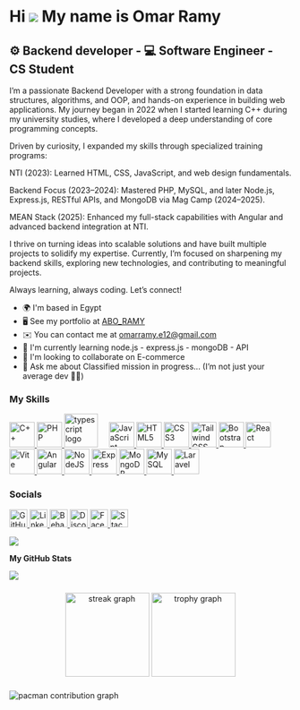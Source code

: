 Hi ![](https://user-images.githubusercontent.com/18350557/176309783-0785949b-9127-417c-8b55-ab5a4333674e.gif) My name is Omar Ramy
==================================================================================================================================

⚙️ Backend developer - 💻 Software Engineer - CS Student
--------------------


I’m a passionate Backend Developer with a strong foundation in data structures, algorithms, and OOP, and hands-on experience in building web applications. My journey began in 2022 when I started learning C++ during my university studies, where I developed a deep understanding of core programming concepts.

Driven by curiosity, I expanded my skills through specialized training programs:

NTI (2023): Learned HTML, CSS, JavaScript, and web design fundamentals.

Backend Focus (2023–2024): Mastered PHP, MySQL, and later Node.js, Express.js, RESTful APIs, and MongoDB via Mag Camp (2024–2025).

MEAN Stack (2025): Enhanced my full-stack capabilities with Angular and advanced backend integration at NTI.

I thrive on turning ideas into scalable solutions and have built multiple projects to solidify my expertise. Currently, I’m focused on sharpening my backend skills, exploring new technologies, and contributing to meaningful projects.

Always learning, always coding. Let’s connect!

* 🌍  I'm based in Egypt
* 🖥️  See my portfolio at [ABO\_RAMY](http://abo-ramy.vercel.app/)
* ✉️  You can contact me at [omarramy.e12@gmail.com](mailto:omarramy.e12@gmail.com)
* 🧠  I'm currently learning node.js - express.js - mongoDB - API
* 👥  I'm looking to collaborate on E-commerce
* 💬  Ask me about Classified mission in progress... (I’m not just your average dev 🦸‍♂️)

### My Skills
<p align="left">

  <!-- Programming Languages -->
  <a href="https://docs.microsoft.com/en-us/cpp/?view=msvc-170" target="_blank" rel="noreferrer">
    <img src="https://raw.githubusercontent.com/danielcranney/readme-generator/main/public/icons/skills/cplusplus-colored.svg" 
         alt="C++" title="C++" width="45" height="45" />
<!--   </a>
  <a href="https://dart.dev/" target="_blank" rel="noreferrer">
    <img src="https://raw.githubusercontent.com/danielcranney/readme-generator/main/public/icons/skills/dart-colored.svg" 
         alt="Dart" title="Dart" width="36" height="36" />
  </a> -->
  <a href="https://www.php.net/" target="_blank" rel="noreferrer">
    <img src="https://raw.githubusercontent.com/danielcranney/readme-generator/main/public/icons/skills/php-colored.svg" 
         alt="PHP" title="PHP" width="45" height="45" />
  
<!--   <a href="https://www.python.org/" target="_blank" rel="noreferrer">
    <img src="https://raw.githubusercontent.com/danielcranney/readme-generator/main/public/icons/skills/python-colored.svg" 
         alt="Python" title="Python" width="36" height="36" />
  </a>
  <a href="https://www.ruby-lang.org/en/" target="_blank" rel="noreferrer">
    <img src="https://raw.githubusercontent.com/danielcranney/readme-generator/main/public/icons/skills/ruby-colored.svg" 
         alt="Ruby" title="Ruby" width="36" height="36" />
  </a> -->
  <a href="https://www.typescriptlang.org/" target="_blank" rel="noreferrer" style="text-decoration:none;" >
      <img src="https://skillicons.dev/icons?i=ts" height="60" alt="typescript logo"  />
  <img width="12"  />
  </a>
  <a href="https://developer.mozilla.org/en-US/docs/Web/JavaScript" target="_blank" rel="noreferrer">
    <img src="https://raw.githubusercontent.com/danielcranney/readme-generator/main/public/icons/skills/javascript-colored.svg" 
         alt="JavaScript" title="JavaScript" width="45" height="45" />
  </a>

  <!-- Web Development -->
  <a href="https://developer.mozilla.org/en-US/docs/Glossary/HTML5" target="_blank" rel="noreferrer">
    <img src="https://raw.githubusercontent.com/danielcranney/readme-generator/main/public/icons/skills/html5-colored.svg" 
         alt="HTML5" title="HTML5" width="45" height="45" />
  </a>
  <a href="https://www.w3.org/TR/CSS/#css" target="_blank" rel="noreferrer">
    <img src="https://raw.githubusercontent.com/danielcranney/readme-generator/main/public/icons/skills/css3-colored.svg" 
         alt="CSS3" title="CSS3" width="45" height="45" />
  </a>
  <a href="https://tailwindcss.com/" target="_blank" rel="noreferrer">
    <img src="https://raw.githubusercontent.com/danielcranney/readme-generator/main/public/icons/skills/tailwindcss-colored.svg" 
         alt="TailwindCSS" title="TailwindCSS" width="45" height="45" />
  </a>
  <a href="https://getbootstrap.com/" target="_blank" rel="noreferrer">
    <img src="https://raw.githubusercontent.com/danielcranney/readme-generator/main/public/icons/skills/bootstrap-colored.svg" 
         alt="Bootstrap" title="Bootstrap" width="45" height="45" />

   </a>
  <a href="https://reactjs.org/" target="_blank" rel="noreferrer">
  <img src="https://raw.githubusercontent.com/danielcranney/readme-generator/main/public/icons/skills/react-colored.svg" 
       alt="React" title="React" width="45" height="45"/>
</a>
  </a>
  <a href="https://vitejs.dev/" target="_blank" rel="noreferrer">
    <img src="https://raw.githubusercontent.com/danielcranney/readme-generator/main/public/icons/skills/vite-colored.svg" 
         alt="Vite" title="Vite" width="45" height="45" />

  </a>
  <a href="https://angular.io/" target="_blank" rel="noreferrer">
    <img src="https://raw.githubusercontent.com/danielcranney/readme-generator/main/public/icons/skills/angularjs-colored.svg" 
         alt="Angular" title="Angular" width="45" height="45" />


  <!-- Backend -->
  <a href="https://nodejs.org/en/" target="_blank" rel="noreferrer">
    <img src="https://raw.githubusercontent.com/danielcranney/readme-generator/main/public/icons/skills/nodejs-colored.svg" 
         alt="NodeJS" title="NodeJS" width="45" height="45" />
  </a>
  <a href="https://expressjs.com/" target="_blank" rel="noreferrer">
    <img src="https://raw.githubusercontent.com/danielcranney/readme-generator/main/public/icons/skills/express-colored-dark.svg" 
         alt="Express" title="Express" width="45" height="45" />
  </a>
  <a href="https://www.mongodb.com/" target="_blank" rel="noreferrer">
    <img src="https://raw.githubusercontent.com/danielcranney/readme-generator/main/public/icons/skills/mongodb-colored.svg" 
         alt="MongoDB" title="MongoDB" width="45" height="45" />


    
  </a>
  <a href="https://www.mysql.com/" target="_blank" rel="noreferrer">
    <img src="https://raw.githubusercontent.com/danielcranney/readme-generator/main/public/icons/skills/mysql-colored.svg" 
         alt="MySQL" title="MySQL" width="45" height="45" />
  </a>
  <a href="https://laravel.com/" target="_blank" rel="noreferrer">
    <img src="https://raw.githubusercontent.com/danielcranney/readme-generator/main/public/icons/skills/laravel-colored.svg" 
         alt="Laravel" title="Laravel" width="45" height="45" />
  </a>

  <!-- Tools -->
  <!--
  <a href="https://git-scm.com/" target="_blank" rel="noreferrer">
    <img src="https://raw.githubusercontent.com/danielcranney/readme-generator/main/public/icons/skills/git-colored.svg" 
         alt="Git" title="Git" width="36" height="36" />
  </a>
  <a href="https://code.visualstudio.com/" target="_blank" rel="noreferrer">
    <img src="https://raw.githubusercontent.com/danielcranney/readme-generator/main/public/icons/skills/visualstudiocode-colored.svg" 
         alt="VS Code" title="VS Code" width="36" height="36" />
  </a>
  <a href="https://www.adobe.com/uk/products/xd.html" target="_blank" rel="noreferrer">
    <img src="https://raw.githubusercontent.com/danielcranney/readme-generator/main/public/icons/skills/xd-colored-dark.svg" 
         alt="XD" title="XD" width="36" height="36" />
  </a>
  <a href="https://www.figma.com/" target="_blank" rel="noreferrer">
    <img src="https://raw.githubusercontent.com/danielcranney/readme-generator/main/public/icons/skills/figma-colored.svg" 
         alt="Figma" title="Figma" width="36" height="36" />
  </a>
  <a href="https://wordpress.com" target="_blank" rel="noreferrer">
    <img src="https://raw.githubusercontent.com/danielcranney/readme-generator/main/public/icons/skills/wordpress-colored.svg" 
         alt="Wordpress" title="Wordpress" width="36" height="36" />
  </a>
  -->

  <!-- OS / DevOps 
  <a href="https://www.linux.org" target="_blank" rel="noreferrer">
    <img src="https://raw.githubusercontent.com/danielcranney/readme-generator/main/public/icons/skills/linux-colored.svg" 
         alt="Linux" title="Linux" width="36" height="36" />
  </a>
  <a href="https://ubuntu.com/" target="_blank" rel="noreferrer">
    <img src="https://raw.githubusercontent.com/danielcranney/readme-generator/main/public/icons/skills/ubuntu-colored.svg" 
         alt="Ubuntu" title="Ubuntu" width="36" height="36" />
  </a>
  <a href="https://www.docker.com/" target="_blank" rel="noreferrer">
    <img src="https://raw.githubusercontent.com/danielcranney/readme-generator/main/public/icons/skills/docker-colored.svg" 
         alt="Docker" title="Docker" width="36" height="36" />
  </a>
  -->

</p>


### Socials

<p align="left"> <a href="https://www.github.com/omarramy11" target="_blank" rel="noreferrer"> <picture> <source media="(prefers-color-scheme: dark)" srcset="https://raw.githubusercontent.com/danielcranney/readme-generator/main/public/icons/socials/github-dark.svg" /> <source media="(prefers-color-scheme: light)" srcset="https://raw.githubusercontent.com/danielcranney/readme-generator/main/public/icons/socials/github.svg" /> <img src="https://raw.githubusercontent.com/danielcranney/readme-generator/main/public/icons/socials/github.svg" width="32" height="32" alt="GitHub" title="GitHub" /> </picture> </a> <a href="https://www.linkedin.com/in/omar-ramy🇵🇸-7a0498282" target="_blank" rel="noreferrer"> <picture> <source media="(prefers-color-scheme: dark)" srcset="https://raw.githubusercontent.com/danielcranney/readme-generator/main/public/icons/socials/linkedin-dark.svg" /> <source media="(prefers-color-scheme: light)" srcset="https://raw.githubusercontent.com/danielcranney/readme-generator/main/public/icons/socials/linkedin.svg" /> <img src="https://raw.githubusercontent.com/danielcranney/readme-generator/main/public/icons/socials/linkedin.svg" width="32" height="32" alt="LinkedIn" title="LinkedIn" /> </picture> </a> <a href="https://www.behance.com/omarramy11" target="_blank" rel="noreferrer"> <picture> <source media="(prefers-color-scheme: dark)" srcset="https://raw.githubusercontent.com/danielcranney/readme-generator/main/public/icons/socials/behance-dark.svg" /> <source media="(prefers-color-scheme: light)" srcset="https://raw.githubusercontent.com/danielcranney/readme-generator/main/public/icons/socials/behance.svg" /> <img src="https://raw.githubusercontent.com/danielcranney/readme-generator/main/public/icons/socials/behance.svg" width="32" height="32" alt="Behance" title="Behance" /> </picture> </a> <a href="https://discord.com/users/omarelazar" target="_blank" rel="noreferrer"> <picture> <source media="(prefers-color-scheme: dark)" srcset="https://raw.githubusercontent.com/danielcranney/readme-generator/main/public/icons/socials/discord-dark.svg" /> <source media="(prefers-color-scheme: light)" srcset="https://raw.githubusercontent.com/danielcranney/readme-generator/main/public/icons/socials/discord.svg" /> <img src="https://raw.githubusercontent.com/danielcranney/readme-generator/main/public/icons/socials/discord.svg" width="32" height="32" alt="Discord" title="Discord" /> </picture> </a> <a href="https://www.facebook.com/omar.ramy.602626" target="_blank" rel="noreferrer"> <picture> <source media="(prefers-color-scheme: dark)" srcset="https://raw.githubusercontent.com/danielcranney/readme-generator/main/public/icons/socials/facebook-dark.svg" /> <source media="(prefers-color-scheme: light)" srcset="https://raw.githubusercontent.com/danielcranney/readme-generator/main/public/icons/socials/facebook.svg" /> <img src="https://raw.githubusercontent.com/danielcranney/readme-generator/main/public/icons/socials/facebook.svg" width="32" height="32" alt="Facebook" title="Facebook" /> </picture> </a> <a href="https://www.stackoverflow.com/users/31277539/omar-ramy" target="_blank" rel="noreferrer"> <picture> <source media="(prefers-color-scheme: dark)" srcset="https://raw.githubusercontent.com/danielcranney/readme-generator/main/public/icons/socials/stackoverflow-dark.svg" /> <source media="(prefers-color-scheme: light)" srcset="https://raw.githubusercontent.com/danielcranney/readme-generator/main/public/icons/socials/stackoverflow.svg" /> <img src="https://raw.githubusercontent.com/danielcranney/readme-generator/main/public/icons/socials/stackoverflow.svg" width="32" height="32" alt="Stack Overflow" title="Stack Overflow" /> </picture> </a></p>
<a href="https://www.github.com/omarramy11" target="_blank" rel="noreferrer"><img
src="https://img.shields.io/github/followers/omarramy11?logo=github&style=for-the-badge&color=6366f1&labelColor=000000" /></a>


<b>My GitHub Stats</b>

<!--
<a href="http://www.github.com/omarramy11"><img src="https://github-readme-stats.vercel.app/api?username=omarramy11&show_icons=true&hide=&count_private=true&title_color=6366f1&text_color=ffffff&icon_color=6366f1&bg_color=000000&hide_border=true&show_icons=true" alt="omarramy11's GitHub stats" /></a>
-->

<a href="http://www.github.com/omarramy11"><img src="https://github-readme-streak-stats.herokuapp.com/?user=omarramy11&stroke=ffffff&background=000000&ring=6366f1&fire=6366f1&currStreakNum=ffffff&currStreakLabel=6366f1&sideNums=ffffff&sideLabels=ffffff&dates=ffffff&hide_border=true" /></a>


<!--
<a href="https://github.com/omarramy11" align="left"><img src="https://github-readme-stats.vercel.app/api/top-langs/?username=omarramy11&langs_count=10&title_color=6366f1&text_color=ffffff&icon_color=6366f1&bg_color=000000&hide_border=true&locale=en&custom_title=Top%20%Languages" alt="Top Languages" /></a>
-->


###

<div align="center">
  <img src="https://streak-stats.demolab.com?user=maurodesouza&locale=en&mode=daily&theme=dracula&hide_border=false&border_radius=5&order=3" height="150" alt="streak graph"  />
  <img src="https://github-profile-trophy.vercel.app?username=maurodesouza&theme=dracula&column=-1&row=1&margin-w=8&margin-h=8&no-bg=false&no-frame=false&order=4" height="150" alt="trophy graph"  />
</div>

###

<picture>
  <source media="(prefers-color-scheme: dark)" srcset="https://raw.githubusercontent.com/maurodesouza/maurodesouza/output/pacman-contribution-graph-dark.svg">
  <source media="(prefers-color-scheme: light)" srcset="https://raw.githubusercontent.com/maurodesouza/maurodesouza/output/pacman-contribution-graph.svg">
  <img alt="pacman contribution graph" src="https://raw.githubusercontent.com/maurodesouza/maurodesouza/output/pacman-contribution-graph.svg">
</picture>

###


